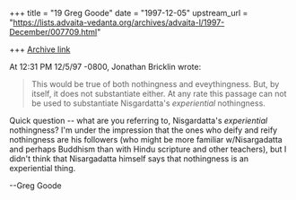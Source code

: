 +++
title = "19 Greg Goode"
date = "1997-12-05"
upstream_url = "https://lists.advaita-vedanta.org/archives/advaita-l/1997-December/007709.html"

+++
[Archive link](https://lists.advaita-vedanta.org/archives/advaita-l/1997-December/007709.html)

At 12:31 PM 12/5/97 -0800, Jonathan Bricklin wrote:
>This would be true of both nothingness and eveythingness.  But, by itself,
>it does not substantiate either.   At any rate this passage can not be used
>to substantiate Nisgardatta's *experiential* nothingness.

Quick question -- what are you referring to, Nisgardatta's *experiential*
nothingness?  I'm under the impression that the ones who deify and reify
nothingness are his followers (who might be more familiar w/Nisargadatta
and perhaps Buddhism than with Hindu scripture and other teachers), but I
didn't think that Nisargadatta himself says that nothingness is an
experiential thing.

--Greg Goode

